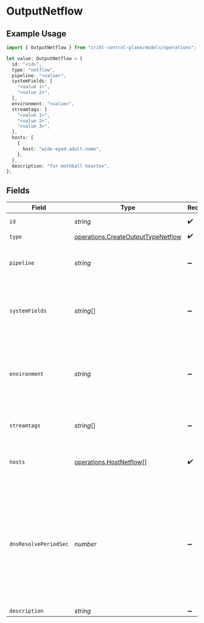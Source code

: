 # OutputNetflow

## Example Usage

```typescript
import { OutputNetflow } from "cribl-control-plane/models/operations";

let value: OutputNetflow = {
  id: "<id>",
  type: "netflow",
  pipeline: "<value>",
  systemFields: [
    "<value 1>",
    "<value 2>",
  ],
  environment: "<value>",
  streamtags: [
    "<value 1>",
    "<value 2>",
    "<value 3>",
  ],
  hosts: [
    {
      host: "wide-eyed-adult.name",
    },
  ],
  description: "for mothball hearten",
};
```

## Fields

| Field                                                                                                                                                                         | Type                                                                                                                                                                          | Required                                                                                                                                                                      | Description                                                                                                                                                                   |
| ----------------------------------------------------------------------------------------------------------------------------------------------------------------------------- | ----------------------------------------------------------------------------------------------------------------------------------------------------------------------------- | ----------------------------------------------------------------------------------------------------------------------------------------------------------------------------- | ----------------------------------------------------------------------------------------------------------------------------------------------------------------------------- |
| `id`                                                                                                                                                                          | *string*                                                                                                                                                                      | :heavy_check_mark:                                                                                                                                                            | Unique ID for this output                                                                                                                                                     |
| `type`                                                                                                                                                                        | [operations.CreateOutputTypeNetflow](../../models/operations/createoutputtypenetflow.md)                                                                                      | :heavy_check_mark:                                                                                                                                                            | N/A                                                                                                                                                                           |
| `pipeline`                                                                                                                                                                    | *string*                                                                                                                                                                      | :heavy_minus_sign:                                                                                                                                                            | Pipeline to process data before sending out to this output                                                                                                                    |
| `systemFields`                                                                                                                                                                | *string*[]                                                                                                                                                                    | :heavy_minus_sign:                                                                                                                                                            | Fields to automatically add to events, such as cribl_pipe. Supports wildcards.                                                                                                |
| `environment`                                                                                                                                                                 | *string*                                                                                                                                                                      | :heavy_minus_sign:                                                                                                                                                            | Optionally, enable this config only on a specified Git branch. If empty, will be enabled everywhere.                                                                          |
| `streamtags`                                                                                                                                                                  | *string*[]                                                                                                                                                                    | :heavy_minus_sign:                                                                                                                                                            | Tags for filtering and grouping in @{product}                                                                                                                                 |
| `hosts`                                                                                                                                                                       | [operations.HostNetflow](../../models/operations/hostnetflow.md)[]                                                                                                            | :heavy_check_mark:                                                                                                                                                            | One or more NetFlow destinations to forward events to                                                                                                                         |
| `dnsResolvePeriodSec`                                                                                                                                                         | *number*                                                                                                                                                                      | :heavy_minus_sign:                                                                                                                                                            | How often to resolve the destination hostname to an IP address. Ignored if all destinations are IP addresses. A value of 0 means every datagram sent will incur a DNS lookup. |
| `description`                                                                                                                                                                 | *string*                                                                                                                                                                      | :heavy_minus_sign:                                                                                                                                                            | N/A                                                                                                                                                                           |